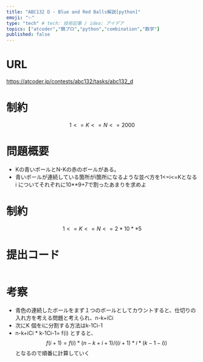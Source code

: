 ```yaml
---
title: "ABC132 D - Blue and Red Balls解説[python]"
emoji: "✨"
type: "tech" # tech: 技術記事 / idea: アイデア
topics: ["atcoder","競プロ","python","combination","数学"]
published: false
---
```


# URL
https://atcoder.jp/contests/abc132/tasks/abc132_d

# 制約
$$1<=K<=N<=2000$$

# 問題概要
- Kの青いボールとN-Kの赤のボールがある。
- 青いボールが連続している箇所がi箇所になるような並べ方を1<=i<=Kとなるi についてそれぞれに10**9+7で割ったあまりを求めよ

# 制約
$$ 1<=K<=N<=2*10**5 $$

# 提出コード
```python

```

# 考察
- 青色の連続したボールをまず１つのボールとしてカウントすると、仕切りの入れ方を考える問題と考えられ、n-k+iCi 
- 次にK 個をiに分割する方法はk-1Ci-1
- n-k+iCi * k-1Ci-1= f(i) とすると、
$$ f(i+1) =f(i)*(n-k+i+1)/((i+1)*i*(k-1-i)) $$
となるので順番に計算していく